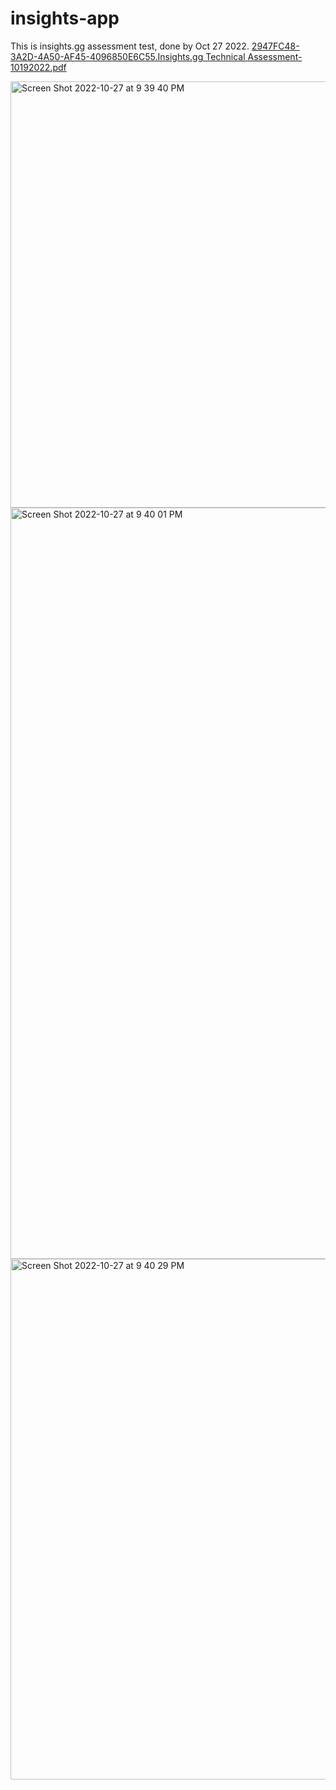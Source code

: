 # insights-app

This is insights.gg assessment test, done by Oct 27 2022.
[2947FC48-3A2D-4A50-AF45-4096850E6C55.Insights.gg Technical Assessment-10192022.pdf](https://github.com/cptntz2119/insights-app/files/9885355/2947FC48-3A2D-4A50-AF45-4096850E6C55.Insights.gg.Technical.Assessment-10192022.pdf)

<img width="682" alt="Screen Shot 2022-10-27 at 9 39 40 PM" src="https://user-images.githubusercontent.com/95147931/198506155-12777443-73cd-4fc7-be40-dc246b8a2167.png">

<img width="1202" alt="Screen Shot 2022-10-27 at 9 40 01 PM" src="https://user-images.githubusercontent.com/95147931/198506179-f6050ccb-3276-49b1-8f97-3786f2d5a61e.png">

<img width="833" alt="Screen Shot 2022-10-27 at 9 40 29 PM" src="https://user-images.githubusercontent.com/95147931/198506195-0d6576ca-9f40-4ee4-9ee1-8766b1bbd2de.png">
